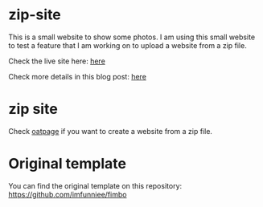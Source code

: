 # zip-site

This is a small website to show some photos.
I am using this small website to test a feature that I am working on to upload a website from a zip file.

Check the live site here: [here](https://www.vicjicama.com/photo)

Check more details in this blog post: [here](https://code.vicjicama.com/post/easy-webpage)


# zip site

Check [oatpage](https://www.oatpage.com) if you want to create a website from a zip file.


# Original template

You can find the original template on this repository:
https://github.com/imfunniee/fimbo